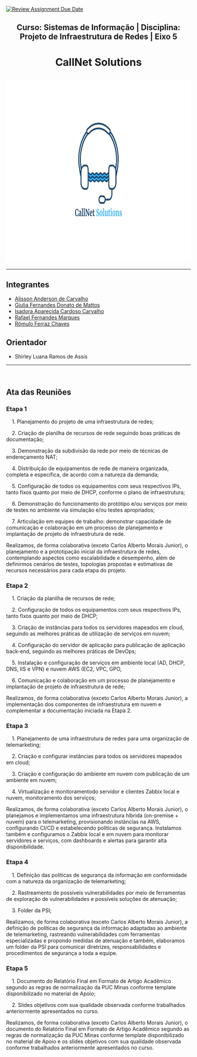 [![Review Assignment Due Date](https://classroom.github.com/assets/deadline-readme-button-22041afd0340ce965d47ae6ef1cefeee28c7c493a6346c4f15d667ab976d596c.svg)](https://classroom.github.com/a/3UmC-h03)
## <p align="center"> Curso: Sistemas de Informação | Disciplina: Projeto de Infraestrutura de Redes | Eixo 5 </p>
# <p align="center">**CallNet Solutions**</p>
<p align="center">
<img src="docs/image/logo.jpg" alt="Logo" width="1000" height="500">
</p>

---

## Integrantes
* [Alisson Anderson de Carvalho](https://github.com/alessaocarvalho)
* [Giulia Fernandes Donato de Mattos](https://github.com/giulia-donato)
* [Isadora Aparecida Cardoso Carvalho](https://github.com/isadoraacardoso)
* [Rafael Fernandes Marques](https://github.com/marquesrf-pucmg)
* [Rômulo Ferraz Chaves](https://github.com/RomuloFerrazChaves)

## Orientador
* Shirley Luana Ramos de Assis
&nbsp;

---
&nbsp;
## Ata das Reuniões
### Etapa 1
&nbsp;&nbsp;&nbsp;&nbsp;1. Planejamento do projeto de uma infraestrutura de redes;

&nbsp;&nbsp;&nbsp;&nbsp;2. Criação de planilha de recursos de rede seguindo boas práticas de documentação;

&nbsp;&nbsp;&nbsp;&nbsp;3. Demonstração da subdivisão da rede por meio de técnicas de endereçamento NAT;

&nbsp;&nbsp;&nbsp;&nbsp;4. Distribuição de equipamentos de rede de maneira organizada, completa e específica, de acordo com a natureza da demanda;

&nbsp;&nbsp;&nbsp;&nbsp;5. Configuração de todos os equipamentos com seus respectivos IPs, tanto fixos quanto por meio de DHCP, conforme o plano de infraestrutura;

&nbsp;&nbsp;&nbsp;&nbsp;6. Demonstração do funcionamento do protótipo e/ou serviços por meio de testes no ambiente via simulação e/ou testes apropriados;

&nbsp;&nbsp;&nbsp;&nbsp;7. Articulação em equipes de trabalho: demonstrar capacidade de comunicação e colaboração em um processo de planejamento e implantação de projeto de infraestrutura de rede.

Realizamos, de forma colaborativa (exceto Carlos Alberto Morais Junior), o planejamento e a prototipação inicial da infraestrutura de redes, contemplando aspectos como escalabilidade e desempenho, além de definirmos cenários de testes, topologias propostas e estimativas de recursos necessários para cada etapa do projeto.

### Etapa 2
&nbsp;&nbsp;&nbsp;&nbsp;1. Criação da planilha de recursos de rede;

&nbsp;&nbsp;&nbsp;&nbsp;2. Configuração de todos os equipamentos com seus respectivos IPs, tanto fixos quanto por meio de DHCP;

&nbsp;&nbsp;&nbsp;&nbsp;3. Criação de instâncias para todos os servidores mapeados em cloud, seguindo as melhores práticas de utilização de serviços em nuvem;

&nbsp;&nbsp;&nbsp;&nbsp;4. Configuração do servidor de aplicação para publicação de aplicação back-end, seguindo as melhores práticas de DevOps;

&nbsp;&nbsp;&nbsp;&nbsp;5. Instalação e configuração de serviços em ambiente local (AD, DHCP, DNS, IIS e VPN) e nuvem AWS (EC2, VPC, GPO,

&nbsp;&nbsp;&nbsp;&nbsp;6. Comunicação e colaboração em um processo de planejamento e implantação de projeto de infraestrutura de rede;

Realizamos, de forma colaborativa (exceto Carlos Alberto Morais Junior), a implementação dos componentes de infraestrutura em nuvem e complementar a documentação iniciada na Etapa 2.

### Etapa 3
&nbsp;&nbsp;&nbsp;&nbsp;1. Planejamento de uma infraestrutura de redes para uma organização de telemarketing;
   
&nbsp;&nbsp;&nbsp;&nbsp;2. Criação e configurar instâncias para todos os servidores mapeados em cloud;

&nbsp;&nbsp;&nbsp;&nbsp;3. Criação e configuração do ambiente em nuvem com publicação de um ambiente em nuvem;

&nbsp;&nbsp;&nbsp;&nbsp;4. Virtualização e monitoramentodo servidor e clientes Zabbix local e nuvem, monitoramento dos serviços;

Realizamos, de forma colaborativa (exceto Carlos Alberto Morais Junior), o planejamos e implementamos uma infraestrutura híbrida (on-premise + nuvem) para o telemarketing, provisionando instâncias na AWS, configurando CI/CD e estabelecendo políticas de segurança. Instalamos também e configuramos o Zabbix local e em nuvem para monitorar servidores e serviços, com dashboards e alertas para garantir alta disponibilidade.

### Etapa 4
&nbsp;&nbsp;&nbsp;&nbsp;1. Definição das políticas de segurança da informação em conformidade com a natureza da organização de telemarketing;

&nbsp;&nbsp;&nbsp;&nbsp;2. Rastreamento de possíveis vulnerabilidades por meio de ferramentas de exploração de vulnerabilidades e possíveis soluções de atenuação;

&nbsp;&nbsp;&nbsp;&nbsp;3. Folder da PSI;

Realizamos, de forma colaborativa (exceto Carlos Alberto Morais Junior), a definição de políticas de segurança da informação adaptadas ao ambiente de telemarketing, rastreando vulnerabilidades com ferramentas especializadas e propondo medidas de atenuação e também, elaboramos um folder da PSI para comunicar diretrizes, responsabilidades e procedimentos de segurança a toda a equipe.

### Etapa 5
&nbsp;&nbsp;&nbsp;&nbsp;1. Documento do Relatório Final em Formato de Artigo Acadêmico segundo as regras de normalização da PUC Minas conforme template disponibilizado no material de Apoio;

&nbsp;&nbsp;&nbsp;&nbsp;2. Slides objetivos com sua qualidade observada conforme trabalhados anteriormente apresentados no curso.

Realizamos, de forma colaborativa (exceto Carlos Alberto Morais Junior), o documento do Relatório Final em Formato de Artigo Acadêmico segundo as regras de normalização da PUC Minas conforme template disponibilizado no material de Apoio e os slides objetivos com sua qualidade observada conforme trabalhados anteriormente apresentados no curso.
